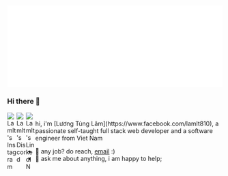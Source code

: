 <img src="./assets/svg/header-top.svg" align="center" alt="Luong Tung Lam">

### Hi there 👋

<a href="https://www.instagram.com/gnoulaw/">
  <img align="left" alt="Lamlt's Instagram" width="22px" src="https://raw.githubusercontent.com/hussainweb/hussainweb/main/icons/instagram.png" />
</a>
<a href="https://discord.com/users/717742943028379698">
  <img align="left" alt="Lamlt's Discord" width="22px" src="https://raw.githubusercontent.com/peterthehan/peterthehan/master/assets/discord.svg" />
</a>
<a href="https://www.linkedin.com/">
  <img align="left" alt="Lamlt's LinkedIN" width="22px" src="https://raw.githubusercontent.com/peterthehan/peterthehan/master/assets/linkedin.svg" />
</a>
<br />
hi, i'm [Lương Tùng Lâm](https://www.facebook.com/lamlt810), a passionate self-taught full stack web developer and a
software engineer from Viet Nam

- 💼 any job? do reach, [email](mailto:ltlam.bkap@gmail.com) :)
- 💬 ask me about anything, i am happy to help;

